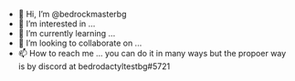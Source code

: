 - 👋 Hi, I’m @bedrockmasterbg
- 👀 I’m interested in ...
- 🌱 I’m currently learning ...
- 💞️ I’m looking to collaborate on ...
- 📫 How to reach me ...
you can do it in many ways 
but the propoer way is by discord
 at bedrodactyltestbg#5721

<!---
bedrockmasterbg/bedrockmasterbg is a ✨ special ✨ repository because its `README.md` (this file) appears on your GitHub profile.
You can click the Preview link to take a look at your changes.
--->

